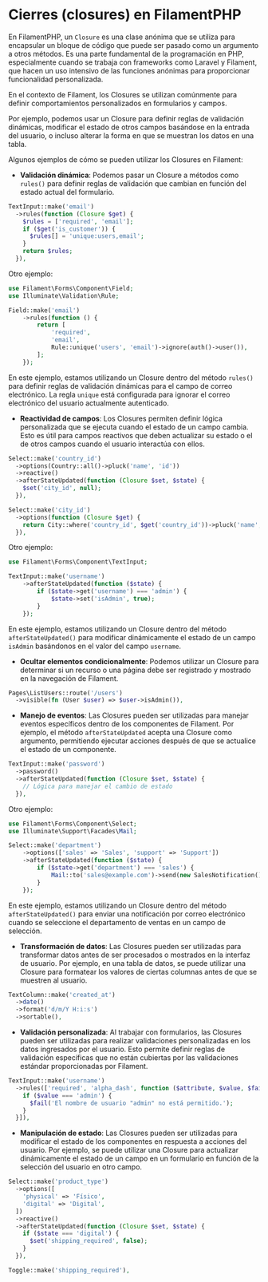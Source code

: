 # Cierres (closures) en FilamentPHP

En FilamentPHP, un `Closure` es una clase anónima que se utiliza para encapsular un bloque de código que puede ser pasado como un argumento a otros métodos. Es una parte fundamental de la programación en PHP, especialmente cuando se trabaja con frameworks como Laravel y Filament, que hacen un uso intensivo de las funciones anónimas para proporcionar funcionalidad personalizada.

En el contexto de Filament, los Closures se utilizan comúnmente para definir comportamientos personalizados en formularios y campos.

Por ejemplo, podemos usar un Closure para definir reglas de validación dinámicas, modificar el estado de otros campos basándose en la entrada del usuario, o incluso alterar la forma en que se muestran los datos en una tabla.

Algunos ejemplos de cómo se pueden utilizar los Closures en Filament:

- **Validación dinámica**: Podemos pasar un Closure a métodos como `rules()` para definir reglas de validación que cambian en función del estado actual del formulario.

``` php
TextInput::make('email')
  ->rules(function (Closure $get) {
    $rules = ['required', 'email'];
    if ($get('is_customer')) {
      $rules[] = 'unique:users,email';
    }
    return $rules;
  }),
```

Otro ejemplo:

``` php
use Filament\Forms\Component\Field;
use Illuminate\Validation\Rule;

Field::make('email')
    ->rules(function () {
        return [
            'required',
            'email',
            Rule::unique('users', 'email')->ignore(auth()->user()),
        ];
    });
```

En este ejemplo, estamos utilizando un Closure dentro del método `rules()` para definir reglas de validación dinámicas para el campo de correo electrónico. La regla `unique` está configurada para ignorar el correo electrónico del usuario actualmente autenticado.

- **Reactividad de campos**: Los Closures permiten definir lógica personalizada que se ejecuta cuando el estado de un campo cambia. Esto es útil para campos reactivos que deben actualizar su estado o el de otros campos cuando el usuario interactúa con ellos.

``` php
Select::make('country_id')
  ->options(Country::all()->pluck('name', 'id'))
  ->reactive()
  ->afterStateUpdated(function (Closure $set, $state) {
    $set('city_id', null);
  }),

Select::make('city_id')
  ->options(function (Closure $get) {
    return City::where('country_id', $get('country_id'))->pluck('name', 'id');
  }),
```

Otro ejemplo:

``` php
use Filament\Forms\Component\TextInput;

TextInput::make('username')
    ->afterStateUpdated(function ($state) {
        if ($state->get('username') === 'admin') {
            $state->set('isAdmin', true);
        }
    });
```

En este ejemplo, estamos utilizando un Closure dentro del método `afterStateUpdated()` para modificar dinámicamente el estado de un campo `isAdmin` basándonos en el valor del campo `username`.

- **Ocultar elementos condicionalmente**: Podemos utilizar un Closure para determinar si un recurso o una página debe ser registrado y mostrado en la navegación de Filament.

``` php
Pages\ListUsers::route('/users')
  ->visible(fn (User $user) => $user->isAdmin()),
```

- **Manejo de eventos**: Las Closures pueden ser utilizadas para manejar eventos específicos dentro de los componentes de Filament. Por ejemplo, el método `afterStateUpdated` acepta una Closure como argumento, permitiendo ejecutar acciones después de que se actualice el estado de un componente.

``` php
TextInput::make('password')
  ->password()
  ->afterStateUpdated(function (Closure $set, $state) {
    // Lógica para manejar el cambio de estado
  }),
```

Otro ejemplo:

``` php
use Filament\Forms\Component\Select;
use Illuminate\Support\Facades\Mail;

Select::make('department')
    ->options(['sales' => 'Sales', 'support' => 'Support'])
    ->afterStateUpdated(function ($state) {
        if ($state->get('department') === 'sales') {
            Mail::to('sales@example.com')->send(new SalesNotification());
        }
    });
```

En este ejemplo, estamos utilizando un Closure dentro del método `afterStateUpdated()` para enviar una notificación por correo electrónico cuando se seleccione el departamento de ventas en un campo de selección.

- **Transformación de datos**: Las Closures pueden ser utilizadas para transformar datos antes de ser procesados o mostrados en la interfaz de usuario. Por ejemplo, en una tabla de datos, se puede utilizar una Closure para formatear los valores de ciertas columnas antes de que se muestren al usuario.

``` php
TextColumn::make('created_at')
  ->date()
  ->format('d/m/Y H:i:s')
  ->sortable(),
```

- **Validación personalizada**: Al trabajar con formularios, las Closures pueden ser utilizadas para realizar validaciones personalizadas en los datos ingresados por el usuario. Esto permite definir reglas de validación específicas que no están cubiertas por las validaciones estándar proporcionadas por Filament.

``` php
TextInput::make('username')
  ->rules(['required', 'alpha_dash', function ($attribute, $value, $fail) {
    if ($value === 'admin') {
      $fail('El nombre de usuario "admin" no está permitido.');
    }
  }]),
```

- **Manipulación de estado**: Las Closures pueden ser utilizadas para modificar el estado de los componentes en respuesta a acciones del usuario. Por ejemplo, se puede utilizar una Closure para actualizar dinámicamente el estado de un campo en un formulario en función de la selección del usuario en otro campo.

``` php
Select::make('product_type')
  ->options([
    'physical' => 'Físico',
    'digital' => 'Digital',
  ])
  ->reactive()
  ->afterStateUpdated(function (Closure $set, $state) {
    if ($state === 'digital') {
      $set('shipping_required', false);
    }
  }),

Toggle::make('shipping_required'),
```
